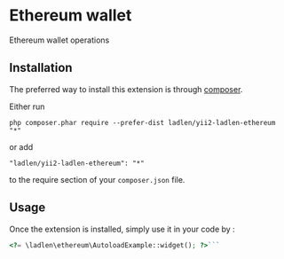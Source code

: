Ethereum wallet
===============
Ethereum wallet operations

Installation
------------

The preferred way to install this extension is through [composer](http://getcomposer.org/download/).

Either run

```
php composer.phar require --prefer-dist ladlen/yii2-ladlen-ethereum "*"
```

or add

```
"ladlen/yii2-ladlen-ethereum": "*"
```

to the require section of your `composer.json` file.


Usage
-----

Once the extension is installed, simply use it in your code by  :

```php
<?= \ladlen\ethereum\AutoloadExample::widget(); ?>```